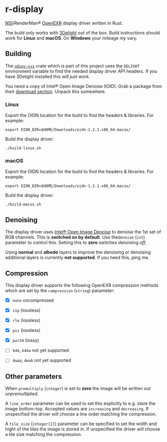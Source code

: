 # r-display

[NSI](https://nsi.readthedocs.io/)/RenderMan® [OpenEXR](http://www.openexr.com/) display driver written in Rust.

The build only works with [3Delight](https://www.3delight.com/) out of the box. Build instructions should work for **Linux** and **macOS**. On **Windows** your mileage my vary.

## Building

The [`ndspy-sys`](https://github.com/virtualritz/r-display/blob/master/ndspy-sys/) crate which is part of this project uses the `DELIGHT` environment variable to find the needed display driver API headers. If you have 3Delight installed this will *just* work.

You need a copy of Intel® Open Image Denoise (IOID). Grab a package from their [download section](https://www.openimagedenoise.org/downloads.html). Unpack this somewhere.

### Linux

Export the OIDN location for the build to find the headers & libraries. For example:
```
export OIDN_DIR=$HOME/Downloads/oidn-1.2.1.x86_64.macos/
```

Build the display driver:
```shell
./build-linux.sh
```

### macOS

Export the OIDN location for the build to find the headers & libraries. For example:
```
export OIDN_DIR=$HOME/Downloads/oidn-1.2.1.x86_64.macos/
```

Build the display driver:
```shell
./build-macos.sh
```

## Denoising

The display driver uses [Intel® Open Image Denoise](https://www.openimagedenoise.org/) to denoise the 1st set of RGB channels. This is **switched on by default**. Use the`denoise` (`int`) parameter to control this. Setting this to **zero** switches denoising *off*.

Using **normal** and **albedo** layers to improve the denoising or denoising additional layers is currently **not supported**. If you need this, ping me.

## Compression

This display driver supports the following OpenEXR compression methods which are set by the `compression` (`string`) parameter:

-   [x] `none` uncompressed
-   [x] `zip` (lossless)
-   [x] `rle` (lossless)
-   [x] `piz` (lossless)
-   [x] `pxr24` (lossy)
-   [ ] `b44`, `b44a` not yet supported
-   [ ] `dwaa`, `dwab` not yet supported


## Other parameters

When `premultiply` (`integer`) is set to **zero** the image will be written out *unpremultiplied*.

A `line_order` parameter can be used to set this explicitly to e.g. store the image bottom-top. Accepted values are `increasing` and `decreasing`.
If unspecified the driver will choose a line order matching the compression.

A `tile_size` (`integer[2]`) parameter can be specified to set the width and hight of the tiles the image is stored in.
If unspecified the driver will choose a tile size matching the compression.
